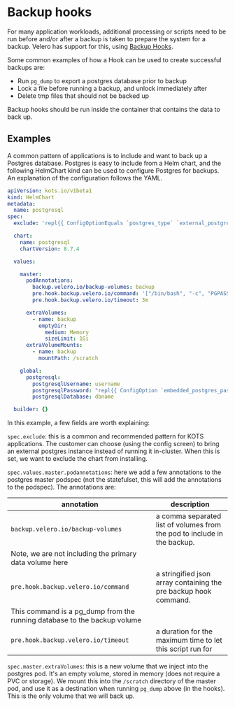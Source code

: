 # Backup hooks

For many application workloads, additional processing or scripts need to be run before and/or after a backup is taken to prepare the system for a backup.
Velero has support for this, using [Backup Hooks](https://velero.io/docs/main/backup-hooks/).

Some common examples of how a Hook can be used to create successful backups are:
- Run `pg_dump` to export a postgres database prior to backup
- Lock a file before running a backup, and unlock immediately after
- Delete tmp files that should not be backed up

Backup hooks should be run inside the container that contains the data to back up.

## Examples
A common pattern of applications is to include and want to back up a Postgres database.
Postgres is easy to include from a Helm chart, and the following HelmChart kind can be used to configure Postgres for backups. An explanation of the configuration follows the YAML.

```yaml
apiVersion: kots.io/v1beta1
kind: HelmChart
metadata:
  name: postgresql
spec:
  exclude: 'repl{{ ConfigOptionEquals `postgres_type` `external_postgres` }}'

  chart:
    name: postgresql
    chartVersion: 8.7.4

  values:

    master:
      podAnnotations:
        backup.velero.io/backup-volumes: backup
        pre.hook.backup.velero.io/command: '["/bin/bash", "-c", "PGPASSWORD=$POSTGRES_PASSWORD pg_dump -U username -d dbname -h 127.0.0.1 > /scratch/backup.sql"]'
        pre.hook.backup.velero.io/timeout: 3m

      extraVolumes:
        - name: backup
          emptyDir:
            medium: Memory
            sizeLimit: 1Gi
      extraVolumeMounts:
        - name: backup
          mountPath: /scratch

    global:
      postgresql:
        postgresqlUsername: username
        postgresqlPassword: "repl{{ ConfigOption `embedded_postgres_password` }}"
        postgresqlDatabase: dbname

  builder: {}

```

In this example, a few fields are worth explaining:

`spec.exclude`: this is a common and recommended pattern for KOTS applications.
The customer can choose (using the config screen) to bring an external postgres instance instead of running it in-cluster.
When this is set, we want to exclude the chart from installing.

`spec.values.master.podannotations`: here we add a few annotations to the postgres master podspec (not the statefulset, this will add the annotations to the podspec).
The annotations are:

| annotation | description |
|------------|-------------|
| `backup.velero.io/backup-volumes` | a comma separated list of volumes from the pod to include in the backup.
Note, we are not including the primary data volume here |
| `pre.hook.backup.velero.io/command` | a stringified json array containing the pre backup hook command.
This command is a pg_dump from the running database to the backup volume |
| `pre.hook.backup.velero.io/timeout` | a duration for the maximum time to let this script run for |

`spec.master.extraVolumes`: this is a new volume that we inject into the postgres pod. It's an empty volume, stored in memory (does not require a PVC or storage).
We mount this into the `/scratch` directory of the master pod, and use it as a destination when running `pg_dump` above (in the hooks).
This is the only volume that we will back up.
